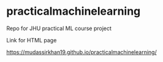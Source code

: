 # practicalmachinelearning
Repo for JHU practical ML course project

Link for HTML page


https://mudassirkhan19.github.io/practicalmachinelearning/
